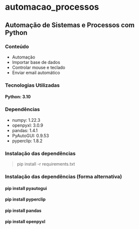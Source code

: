 # automacao_processos

## Automação de Sistemas e Processos com Python

### Conteúdo
- Automação
- Importar base de dados
- Controlar mouse e teclado
- Enviar email automático

### Tecnologias Utilizadas
#### Python: 3.10

### Dependências
- numpy: 1.22.3
- openpyxl: 3.0.9
- pandas: 1.4.1
- PyAutoGUI: 0.9.53
- pyperclip: 1.8.2

### Instalação das dependências
> pip install -r requirements.txt

### Instalação das dependências (forma alternativa)
####  pip install pyautogui
####  pip install pyperclip
####  pip install pandas
####  pip install openpyxl
